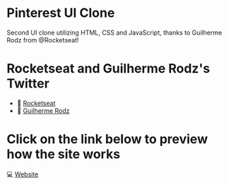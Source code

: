 # Pinterest UI Clone

Second UI clone utilizing HTML, CSS and JavaScript, thanks to Guilherme Rodz from @Rocketseat!

# Rocketseat and Guilherme Rodz's Twitter

- :rocket: [Rocketseat](https://twitter.com/rocketseat)
- :rocket: [Guilherme Rodz](https://twitter.com/guilherme_rodz)

# Click on the link below to preview how the site works

:computer: [Website](https://henriqlimac.github.io/pinterest-ui-clone/)

